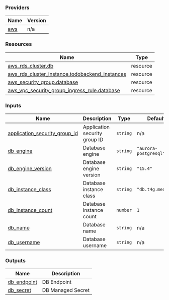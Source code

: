 <!-- BEGIN_TF_DOCS -->


### Providers

| Name | Version |
|------|---------|
| <a name="provider_aws"></a> [aws](#provider\_aws) | n/a |

### Resources

| Name | Type |
|------|------|
| [aws_rds_cluster.db](https://registry.terraform.io/providers/hashicorp/aws/latest/docs/resources/rds_cluster) | resource |
| [aws_rds_cluster_instance.todobackend_instances](https://registry.terraform.io/providers/hashicorp/aws/latest/docs/resources/rds_cluster_instance) | resource |
| [aws_security_group.database](https://registry.terraform.io/providers/hashicorp/aws/latest/docs/resources/security_group) | resource |
| [aws_vpc_security_group_ingress_rule.database](https://registry.terraform.io/providers/hashicorp/aws/latest/docs/resources/vpc_security_group_ingress_rule) | resource |

### Inputs

| Name | Description | Type | Default | Required |
|------|-------------|------|---------|:--------:|
| <a name="input_application_security_group_id"></a> [application\_security\_group\_id](#input\_application\_security\_group\_id) | Application security group ID | `string` | n/a | yes |
| <a name="input_db_engine"></a> [db\_engine](#input\_db\_engine) | Database engine | `string` | `"aurora-postgresql"` | no |
| <a name="input_db_engine_version"></a> [db\_engine\_version](#input\_db\_engine\_version) | Database engine version | `string` | `"15.4"` | no |
| <a name="input_db_instance_class"></a> [db\_instance\_class](#input\_db\_instance\_class) | Database instance class | `string` | `"db.t4g.medium"` | no |
| <a name="input_db_instance_count"></a> [db\_instance\_count](#input\_db\_instance\_count) | Database instance count | `number` | `1` | no |
| <a name="input_db_name"></a> [db\_name](#input\_db\_name) | Database name | `string` | n/a | yes |
| <a name="input_db_username"></a> [db\_username](#input\_db\_username) | Database username | `string` | n/a | yes |

### Outputs

| Name | Description |
|------|-------------|
| <a name="output_db_endpoint"></a> [db\_endpoint](#output\_db\_endpoint) | DB Endpoint |
| <a name="output_db_secret"></a> [db\_secret](#output\_db\_secret) | DB Managed Secret |
<!-- END_TF_DOCS -->
